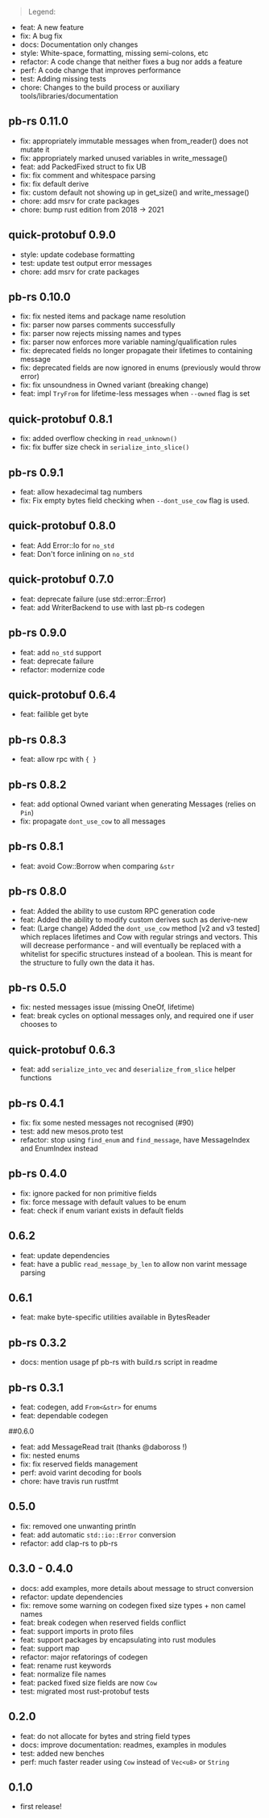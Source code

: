 > Legend:
  - feat: A new feature
  - fix: A bug fix
  - docs: Documentation only changes
  - style: White-space, formatting, missing semi-colons, etc
  - refactor: A code change that neither fixes a bug nor adds a feature
  - perf: A code change that improves performance
  - test: Adding missing tests
  - chore: Changes to the build process or auxiliary tools/libraries/documentation

## pb-rs 0.11.0
- fix: appropriately immutable messages when from_reader() does not mutate it
- fix: appropriately marked unused variables in write_message()
- feat: add PackedFixed struct to fix UB
- fix: fix comment and whitespace parsing
- fix: fix default derive
- fix: custom default not showing up in get_size() and write_message()
- chore: add msrv for crate packages
- chore: bump rust edition from 2018 -> 2021

## quick-protobuf 0.9.0
- style: update codebase formatting
- test: update test output error messages
- chore: add msrv for crate packages

## pb-rs 0.10.0
- fix: fix nested items and package name resolution
- fix: parser now parses comments successfully
- fix: parser now rejects missing names and types
- fix: parser now enforces more variable naming/qualification rules
- fix: deprecated fields no longer propagate their lifetimes to containing message
- fix: deprecated fields are now ignored in enums (previously would throw error)
- fix: fix unsoundness in Owned variant (breaking change)
- feat: impl `TryFrom` for lifetime-less messages when `--owned` flag is set

## quick-protobuf 0.8.1
- fix: added overflow checking in `read_unknown()`
- fix: fix buffer size check in `serialize_into_slice()`

## pb-rs 0.9.1
- feat: allow hexadecimal tag numbers
- fix: Fix empty bytes field checking when `--dont_use_cow` flag is used.

## quick-protobuf 0.8.0
- feat: Add Error::Io for `no_std`
- feat: Don't force inlining on `no_std`

## quick-protobuf 0.7.0
- feat: deprecate failure (use std::error::Error)
- feat: add WriterBackend to use with last pb-rs codegen

## pb-rs 0.9.0
- feat: add `no_std` support
- feat: deprecate failure
- refactor: modernize code

## quick-protobuf 0.6.4
- feat: failible get byte

## pb-rs 0.8.3
- feat: allow rpc with `{ }`

## pb-rs 0.8.2
- feat: add optional Owned variant when generating Messages (relies on `Pin`)
- fix: propagate `dont_use_cow` to all messages

## pb-rs 0.8.1
- feat: avoid Cow::Borrow when comparing `&str`

## pb-rs 0.8.0
- feat: Added the ability to use custom RPC generation code
- feat: Added the ability to modify custom derives such as derive-new
- feat: (Large change) Added the `dont_use_cow` method [v2 and v3 tested] which replaces lifetimes 
and Cow with regular strings and vectors. This will decrease performance - and will 
eventually be replaced with a whitelist for specific structures instead of a boolean.
This is meant for the structure to fully own the data it has.

## pb-rs 0.5.0
- fix: nested messages issue (missing OneOf, lifetime)
- feat: break cycles on optional messages only, and required one if user chooses to

## quick-protobuf 0.6.3
- feat: add `serialize_into_vec` and `deserialize_from_slice` helper functions

## pb-rs 0.4.1
- fix: fix some nested messages not recognised (#90)
- test: add new mesos.proto test
- refactor: stop using `find_enum` and `find_message`, have MessageIndex and EnumIndex instead

## pb-rs 0.4.0
- fix: ignore packed for non primitive fields
- fix: force message with default values to be enum
- feat: check if enum variant exists in default fields

## 0.6.2
- feat: update dependencies
- feat: have a public `read_message_by_len` to allow non varint message parsing

## 0.6.1
- feat: make byte-specific utilities available in BytesReader

## pb-rs 0.3.2
- docs: mention usage pf pb-rs with build.rs script in readme

## pb-rs 0.3.1
- feat: codegen, add `From<&str>` for enums
- feat: dependable codegen

##0.6.0
- feat: add MessageRead trait (thanks @daboross !)
- fix: nested enums
- fix: fix reserved fields management
- perf: avoid varint decoding for bools
- chore: have travis run rustfmt

## 0.5.0
- fix: removed one unwanting println
- feat: add automatic `std::io::Error` conversion
- refactor:  add clap-rs to pb-rs

## 0.3.0 - 0.4.0
- docs: add examples, more details about message to struct conversion
- refactor: update dependencies
- fix: remove some warning on codegen fixed size types + non camel names
- feat: break codegen when reserved fields conflict
- feat: support imports in proto files
- feat: support packages by encapsulating into rust modules
- feat: support map
- refactor: major refatorings of codegen
- feat: rename rust keywords
- feat: normalize file names
- feat: packed fixed size fields are now `Cow`
- test: migrated most rust-protobuf tests

## 0.2.0
- feat: do not allocate for bytes and string field types
- docs: improve documentation: readmes, examples in modules
- test: added new benches
- perf: much faster reader using `Cow` instead of `Vec<u8>` or `String`

## 0.1.0
- first release!
